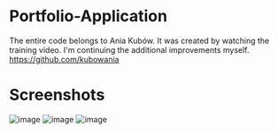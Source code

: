 # Portfolio-Application
The entire code belongs to Ania Kubów.  It was created by watching the training video. I'm continuing the additional improvements myself.
https://github.com/kubowania

# Screenshots
![image](https://user-images.githubusercontent.com/66778957/111227750-183b8380-85f4-11eb-9cce-61d001a39f23.png)
![image](https://user-images.githubusercontent.com/66778957/111227864-491bb880-85f4-11eb-9e0d-2f972e3d1cf7.png)
![image](https://user-images.githubusercontent.com/66778957/111227877-50db5d00-85f4-11eb-992c-ff9552f6e074.png)


